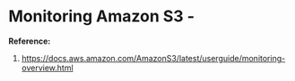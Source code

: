 # Monitoring Amazon S3 - 

**Reference:**  
1. https://docs.aws.amazon.com/AmazonS3/latest/userguide/monitoring-overview.html

